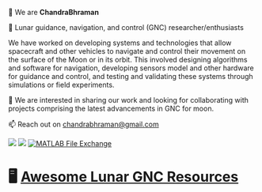 👋 We are **ChandraBhraman** 

👀 Lunar guidance, navigation, and control (GNC) researcher/enthusiasts

We have worked on developing systems and technologies that allow spacecraft and other vehicles to navigate and control their movement on the surface of the Moon or in its orbit. This involved designing algorithms and software for navigation, developing sensors model and other hardware for guidance and control, and testing and validating these systems through simulations or field experiments. 

💞️ We are interested in sharing our work and looking for collaborating with projects comprising the latest advancements in GNC for moon.

📫 Reach out on chandrabhraman@gmail.com  
  
[<img src="https://img.shields.io/badge/Slideshare-0077B5?style=for-the-badge&logo=slideshare&logoColor=white" />](https://www.slideshare.net/ChandraBhraman) [<img src="https://img.shields.io/badge/Medium-12100E?style=for-the-badge&logo=medium&logoColor=white" />](https://medium.com/@chandrabhraman) [![MATLAB File Exchange](https://www.mathworks.com/matlabcentral/images/matlab-file-exchange.svg)]([https://in.mathworks.com/matlabcentral/fileexchange/128764-fdir-lunar-lander-thrusters](https://in.mathworks.com/matlabcentral/profile/authors/28661343))

# 🖥️ [Awesome Lunar GNC Resources](https://github.com/chandrabhraman/awesome-lunar-gnc-resources)

<!---
chandrabhraman/chandrabhraman is a ✨ special ✨ repository because its `README.md` (this file) appears on your GitHub profile.
You can click the Preview link to take a look at your changes.
--->
